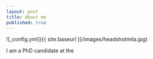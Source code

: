 ```yaml
---
layout: post
title: About me
published: true
---
```


![_config.yml]({{ site.baseurl }}/images/headshotmila.jpg)

I am a PhD candidate at the 